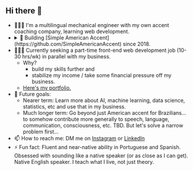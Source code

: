 ## Hi there 👋

- 👨🏻‍💻 I'm a multilingual mechanical engineer with my own accent coaching company, learning web development.
- <details><summary>🔭 Building [Simple American Accent](https://github.com/SimpleAmericanAccent) since 2018.</summary>
  - I help Brazilians get an American accent, if they are already advanced in English.
  - 200k+ followers on Instagram.
  - Upgrading from a service business to a tech-enabled service business.
  - I'm building my own full stack web app and already using the MVP with clients.</details>
- 👨🏻‍💻 Currently seeking a part-time front-end web development job (10-30 hrs/wk) in parallel with my business.
  -  Why?
      -  build my skills further and
      -  stabilize my income / take some financial pressure off my business.
  -  [Here's my portfolio.](https://www.williamrosenberg.com)
- 🔮 Future goals:
  - Nearer term: Learn more about AI, machine learning, data science, statistics, etc and use that in my business.
  - Much longer term: Go beyond just American accent for Brazilians... to somehow contribute more generally to speech, language, communication, consciousness, etc. TBD. But let's solve a narrow problem first...
- 📫 How to reach me: DM me on [Instagram](https://www.instagram.com/SimpleAmericanAccent) or [LinkedIn](https://www.linkedin.com/in/wrosenberg/)
- ⚡ Fun fact: Fluent and near-native ability in Portuguese and Spanish. Obsessed with sounding like a native speaker (or as close as I can get). Native English speaker. I teach what I live, not just theory.

<!--
**will-rosenberg/will-rosenberg** is a ✨ _special_ ✨ repository because its `README.md` (this file) appears on your GitHub profile.

Here are some ideas to get you started:

- 🔭 I’m currently working on ...
- 🌱 I’m currently learning ...
- 👯 I’m looking to collaborate on ...
- 🤔 I’m looking for help with ...
- 💬 Ask me about ...
- 📫 How to reach me: ...
- 😄 Pronouns: ...
- ⚡ Fun fact: ...
-->
